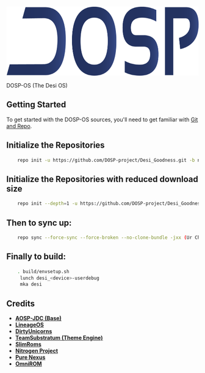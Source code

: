 <p align="center">
<img src="https://raw.githubusercontent.com/DOSP-Project/Desi_Goodness/n7x/DOSP-Logo.png" width="1000px" height="180px" > 
</p

DOSP-OS (The Desi OS)
---------------

Getting Started
---------------
To get started with the DOSP-OS sources, you'll need to get familiar with [Git and Repo](https://source.android.com/source/using-repo). 

Initialize the Repositories 
---------------------------
```bash
    repo init -u https://github.com/DOSP-project/Desi_Goodness.git -b n7x
```

Initialize the Repositories with reduced download size
------------------------------------------------------
```bash
    repo init --depth=1 -u https://github.com/DOSP-project/Desi_Goodness.git -b n7x
```
Then to sync up:
---------------
```bash
    repo sync --force-sync --force-broken --no-clone-bundle -jxx (Ur Choice)
```

Finally to build:
-----------------
```bash
    . build/envsetup.sh
     lunch desi_<device>-userdebug
     mka desi
```
  
Credits
-------
* [**AOSP-JDC (Base)**](https://github.com/AOSP-JF-MM)
* [**LineageOS**](https://github.com/LineageOS)
* [**DirtyUnicorns**](https://github.com/DirtyUnicorns)
* [**TeamSubstratum (Theme Engine)**](https://github.com/Substratum)
* [**SlimRoms**](https://github.com/SlimRoms)
* [**Nitrogen Project**](https://github.com/nitrogen-project)
* [**Pure Nexus**](https://github.com/PureNexusProject)
* [**OmniROM**](https://github.com/omnirom/)


